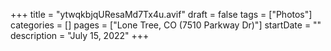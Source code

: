 +++
title = "ytwqkbjqUResaMd7Tx4u.avif"
draft = false
tags = ["Photos"]
categories = []
pages = ["Lone Tree, CO (7510 Parkway Dr)"]
startDate = ""
description = "July 15, 2022"
+++
